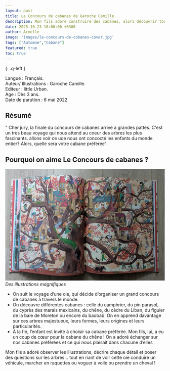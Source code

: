 ```yaml
---
layout: post
title: Le Concours de cabanes de Garoche Camille. 
description: Mon fils adore construire des cabanes, alors découvrir toutes ces idées originales l’a tout de suite passionné !
date: 2025-10-23 10:00:00 +0300
author: Armelle
image: 'images/le-concours-de-cabanes-cover.jpg'
tags: ["Automne","Cabane"]
featured: true
toc: true
---
```


{: .q-left }

Langue : Français.   
Auteur/ Illustrations : Garoche Camille.                     
Editeur : little Urban.              
Age : Dès 3 ans.                              
Date de parution : 6 mai 2022        

## Résumé

" Cher jury, la finale du concours de cabanes arrive à grandes pattes. C'est un très beau voyage qui nous attend au coeur des arbres les plus fascinants. allons voir ce uqe nous ont concocté les enfants du monde entier? Alors, quelle sera votre cabane préférée".

## Pourquoi on aime Le Concours de cabanes ?

![Des illustrations magnifiques](images/le-concours-de-cabanes-int.jpg)
*Des illustrations magnifiques*
- On suit le voyage d’une oie, qui décide d’organiser un grand concours de cabanes à travers le monde.
- On découvre différentes cabanes : celle du camphrier, du pin parasol, du cyprès des marais mexicains, du chêne, du cèdre du Liban, du figuier de la baie de Moreton ou encore du baobab.
On en apprend davantage sur ces arbres majestueux, leurs formes, leurs origines et leurs particularités.
- À la fin, l’enfant est invité à choisir sa cabane préférée. Mon fils, lui, a eu un coup de cœur pour la cabane du chêne ! On a adoré échanger sur nos cabanes préférées et ce qui nous plaisait dans chacune d’elles

Mon fils a adoré observer les illustrations, décrire chaque détail et poser des questions sur les arbres... tout en riant de voir cette oie conduire un véhicule, marcher en raquettes ou voguer à voile ou prendre un cheval ! 

